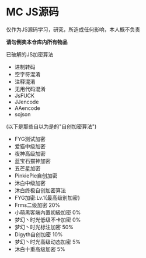 # MC JS源码


仅作为JS源码学习，研究，所造成任何影响，本人概不负责

<b>请勿倒卖本仓库内所有物品</b>

已破解的JS加密算法
- 进制转码
- 空字符混淆
- 注释混淆
- 无用代码混淆
- JsFUCK
- JJencode
- AAencode
- sojson

(以下是那些自以为是的"自创加密算法")
- FYG测试加密
- 爱猫中级加密
- 夜神高级加密
- 蓝宝石猫神加密
- 五芒星加密
- PinkiePie自创加密
- 沐白中级加密
- 沐白终极自创加密算法
- FYG加密:Lv.1{最高级别加密}
- Frms二级加密 20%
- 小萌黑客端內置初級加密 0%
- 梦幻丶时光低级不卡加密 0%
- 梦幻丶时光标注加密 50%
- Digyth自创加密 10%
- 梦幻丶时光高级动态加密 5%
- 沐白十重高级加密 5%

